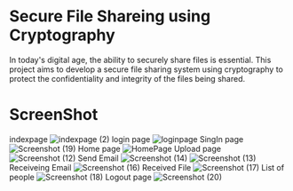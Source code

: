 # Secure File Shareing using Cryptography
In today's digital age, the ability to securely share files is essential. 
This project aims to develop a secure file sharing system using cryptography to protect the confidentiality and integrity of the files being shared. 
# ScreenShot
indexpage
![indexpage (2)](https://user-images.githubusercontent.com/131866162/235290687-82443933-adef-42a4-8ca0-3a48f3598bcb.png)
login page
![loginpage](https://user-images.githubusercontent.com/131866162/235291240-49d45dbc-5667-4256-8998-bd84fa99660b.png)
SingIn page
![Screenshot (19)](https://user-images.githubusercontent.com/131866162/235292498-c41440df-0003-458d-904b-57c1392adce3.png)
Home page
![HomePage](https://user-images.githubusercontent.com/131866162/235291317-ad99141a-fb3e-4eea-ad4b-a5659e1cb843.png)
Upload page
![Screenshot (12)](https://user-images.githubusercontent.com/131866162/235291989-c11bce1c-68e4-49ef-8c16-9b64b05993f9.png)
Send Email
![Screenshot (14)](https://user-images.githubusercontent.com/131866162/235292165-98284f0f-d291-4184-8be7-f29780e6b41e.png)
![Screenshot (13)](https://user-images.githubusercontent.com/131866162/235292189-97381c91-e92a-401c-92ef-2a60383efe51.png)
Receiveing Email
![Screenshot (16)](https://user-images.githubusercontent.com/131866162/235292365-aaa421a3-0bc5-4abe-b59d-7cde4445b3ac.png)
Received File
![Screenshot (17)](https://user-images.githubusercontent.com/131866162/235292403-cd545fd8-051c-463b-ac10-e25448f248a9.png)
List of people
![Screenshot (18)](https://user-images.githubusercontent.com/131866162/235292452-31fb3433-e06d-4c98-8124-320500706d15.png)
Logout page
![Screenshot (20)](https://user-images.githubusercontent.com/131866162/235292526-0233334d-d586-4b6a-8631-c2465723e40a.png)






